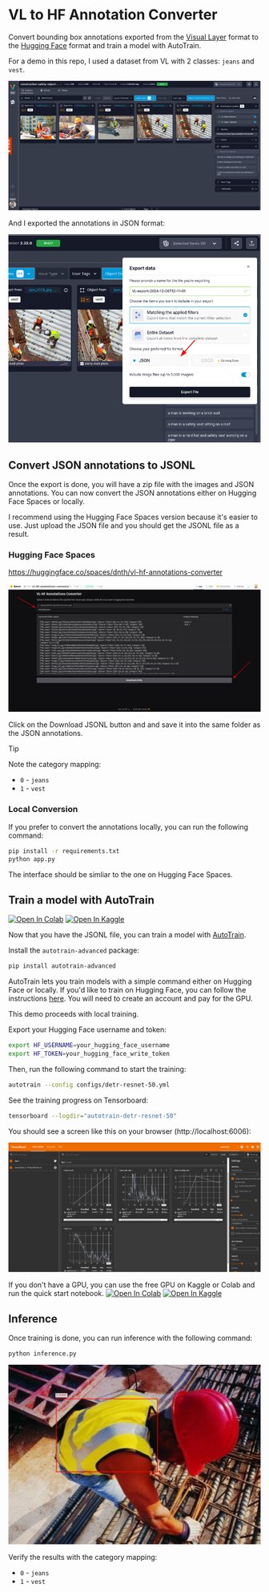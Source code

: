 # VL to HF Annotation Converter

Convert bounding box annotations exported from the [Visual Layer](https://app.visual-layer.com/) format to the [Hugging Face](https://huggingface.co/) format and train a model with AutoTrain.

For a demo in this repo, I used a dataset from VL with 2 classes: `jeans` and `vest`.

![samples](./assets/dataset_samples.png)

And I exported the annotations in JSON format:

![annotations](./assets/export_vl.png)

## Convert JSON annotations to JSONL
Once the export is done, you will have a zip file with the images and JSON annotations.
You can now convert the JSON annotations either on Hugging Face Spaces or locally. 

I recommend using the Hugging Face Spaces version because it's easier to use. Just upload the JSON file and you should get the JSONL file as a result.

### Hugging Face Spaces

https://huggingface.co/spaces/dnth/vl-hf-annotations-converter

![VL to HF Annotation Converter](./assets/hf_space.png)

Click on the Download JSONL button and and save it into the same folder as the JSON annotations.

>[!TIP] 
> Note the category mapping:
> - `0` - `jeans`
> - `1` - `vest`

### Local Conversion
If you prefer to convert the annotations locally, you can run the following command:

```bash
pip install -r requirements.txt
python app.py
```
The interface should be simliar to the one on Hugging Face Spaces.

## Train a model with AutoTrain
[colab_badge]: https://img.shields.io/badge/Open%20In-Colab-blue?style=for-the-badge&logo=google-colab
[kaggle_badge]: https://img.shields.io/badge/Open%20In-Kaggle-blue?style=for-the-badge&logo=kaggle

[![Open In Colab][colab_badge]](https://colab.research.google.com/github/dnth/vl-hf-annotation-converter/blob/main/nbs/quickstart.ipynb)
[![Open In Kaggle][kaggle_badge]](https://kaggle.com/kernels/welcome?src=https://github.com/dnth/vl-hf-annotation-converter/blob/main/nbs/quickstart.ipynb)

Now that you have the JSONL file, you can train a model with [AutoTrain](https://github.com/huggingface/autotrain-advanced).

Install the `autotrain-advanced` package:

```bash
pip install autotrain-advanced
```

AutoTrain lets you train models with a simple command either on Hugging Face or locally.
If you'd like to train on Hugging Face, you can follow the instructions [here](https://huggingface.co/autotrain). You will need to create an account and pay for the GPU.

This demo proceeds with local training. 

Export your Hugging Face username and token:

```bash
export HF_USERNAME=your_hugging_face_username
export HF_TOKEN=your_hugging_face_write_token
```


Then, run the following command to start the training:

```bash
autotrain --config configs/detr-resnet-50.yml
```


See the training progress on Tensorboard:

```bash
tensorboard --logdir="autotrain-detr-resnet-50"
```

You should see a screen like this on your browser (http://localhost:6006):

![Tensorboard](./assets/tensorboard.png)

If you don't have a GPU, you can use the free GPU on Kaggle or Colab and run the quick start notebook.
[![Open In Colab][colab_badge]](https://colab.research.google.com/github/dnth/vl-hf-annotation-converter/blob/main/nbs/quickstart.ipynb)
[![Open In Kaggle][kaggle_badge]](https://kaggle.com/kernels/welcome?src=https://github.com/dnth/vl-hf-annotation-converter/blob/main/nbs/quickstart.ipynb)


## Inference
Once training is done, you can run inference with the following command:

```bash
python inference.py
```

![Inference](./assets/inference.png)

Verify the results with the category mapping:

- `0` - `jeans`
- `1` - `vest`




